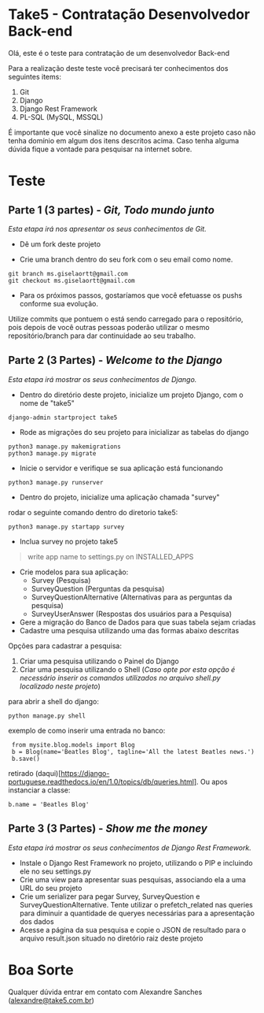 # Take5 - Contratação Desenvolvedor Back-end
Olá, este é o teste para contratação de um desenvolvedor Back-end

Para a realização deste teste você precisará ter conhecimentos dos seguintes items:

1. Git
2. Django
3. Django Rest Framework
4. PL-SQL (MySQL, MSSQL)

É importante que você sinalize no documento anexo a este projeto caso não tenha domínio em algum dos itens descritos acima.
Caso tenha alguma dúvida fique a vontade para pesquisar na internet sobre.


# Teste

## Parte 1 (3 partes) - _Git, Todo mundo junto_
_Esta etapa irá nos apresentar os seus conhecimentos de Git._
* Dê um fork deste projeto

* Crie uma branch dentro do seu fork com o seu email como nome. 
```
git branch ms.giselaortt@gmail.com
git checkout ms.giselaortt@gmail.com
```

* Para os próximos passos, gostaríamos que você efetuasse os pushs conforme sua evolução.

Utilize commits que pontuem o está sendo carregado para o repositório, pois depois de você outras pessoas poderão utilizar o mesmo repositório/branch para dar continuidade ao seu trabalho.


## Parte 2 (3 Partes) - _Welcome to the Django_
_Esta etapa irá mostrar os seus conhecimentos de Django._
* Dentro do diretório deste projeto, inicialize um projeto Django, com o nome de "take5"
```
django-admin startproject take5 
```

* Rode as migrações do seu projeto para inicializar as tabelas do django
```
python3 manage.py makemigrations
python3 manage.py migrate
```

* Inicie o servidor e verifique se sua aplicação está funcionando
```
python3 manage.py runserver
```

* Dentro do projeto, inicialize uma aplicação chamada "survey"

rodar o seguinte comando dentro do diretorio take5:
```
python3 manage.py startapp survey
```

* Inclua survey no projeto take5
> write app name to settings.py on INSTALLED_APPS

* Crie modelos para sua aplicação: 
  - Survey (Pesquisa)
  - SurveyQuestion (Perguntas da pesquisa)
  - SurveyQuestionAlternative (Alternativas para as perguntas da pesquisa)
  - SurveyUserAnswer (Respostas dos usuários para a Pesquisa)
* Gere a migração do Banco de Dados para que suas tabela sejam criadas
* Cadastre uma pesquisa utilizando uma das formas abaixo descritas

Opções para cadastrar a pesquisa:
1. Criar uma pesquisa utilizando o Painel do Django
2. Criar uma pesquisa utilizando o Shell (_Caso opte por esta opção é necessário inserir os comandos utilizados no arquivo shell.py localizado neste projeto_)

para abrir a shell do django:
```
python manage.py shell
```

exemplo  de como inserir uma entrada no banco:
```
 from mysite.blog.models import Blog
 b = Blog(name='Beatles Blog', tagline='All the latest Beatles news.')
 b.save()
```

retirado (daqui)[https://django-portuguese.readthedocs.io/en/1.0/topics/db/queries.html].
Ou apos instanciar a classe: 

```
b.name = 'Beatles Blog'
```

## Parte 3 (3 Partes) - _Show me the money_
_Esta etapa irá mostrar os seus conhecimentos de Django Rest Framework._
* Instale o Django Rest Framework no projeto, utilizando o PIP e incluindo ele no seu settings.py
* Crie uma view para apresentar suas pesquisas, associando ela a uma URL do seu projeto
* Crie um serializer para pegar Survey, SurveyQuestion e SurveyQuestionAlternative. Tente utilizar o prefetch_related nas queries para diminuir a quantidade de queryes necessárias para a apresentação dos dados
* Acesse a página da sua pesquisa e copie o JSON de resultado para o arquivo result.json situado no diretório raiz deste projeto

# Boa Sorte

Qualquer dúvida entrar em contato com Alexandre Sanches (alexandre@take5.com.br)




